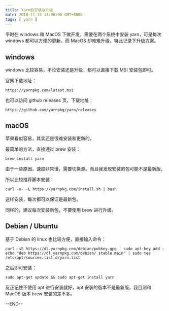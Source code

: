 ```yaml
---
title: Yarn的安装与升级
date: 2018-11-18 13:06:00 GMT+0800
tags: [ yarn ]
---
```


平时在 windows 和 MacOS 下做开发，需要在两个系统中安装 yarn，可是每次 windows 都可以方便的更新，而 MacOS 却难难升级。特此记录下升级方案。

<!-- truncate -->

## windows

windows 比较容易，不论安装还是升级，都可以直接下载 MSI 安装包即可。

官网下载地址：

```
https://yarnpkg.com/latest.msi
```

也可以访问 github releases 页，下载地址：

```
https://github.com/yarnpkg/yarn/releases
```

## macOS

苹果看似容易，其实还是很难安装和更新的。

最简单的方法，直接通过 brew 安装：

```
brew install yarn
```

由于一些原因，速度非常慢，需要切换源。而且我发现安装的包可能不是最新版。

所以比较推荐脚本安装：

```
curl -o- -L https://yarnpkg.com/install.sh | bash
```

这样安装，每次都可以保证是最新包。

同样的，建议每次安装新包，不要使用 brew 进行升级。

## Debian / Ubuntu

基于 Debian 的 linux 也比较方便，直接输入命令：

```
curl -sS https://dl.yarnpkg.com/debian/pubkey.gpg | sudo apt-key add -
echo "deb https://dl.yarnpkg.com/debian/ stable main" | sudo tee /etc/apt/sources.list.d/yarn.list
```

之后即可安装：

```
sudo apt-get update && sudo apt-get install yarn
```

反正记住不使用 apt 进行安装就好，apt 安装的版本不是最新版，我目测和 MacOS 版本 brew 安装的差不多。

--END--
